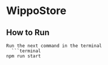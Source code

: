 # WippoStore

## How to Run

```
Run the next command in the terminal  
  ```terminal
npm run start
```
  
